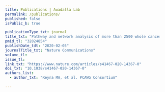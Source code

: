 ```yaml
---
title: Publications | Awadalla Lab
permalink: /publications/
published: false
isPublic_b: true

publicationType_txt: journal
title_txt: "Pathway and network analysis of more than 2500 whole cancer genomes."
pmid_tl: "32024854"
publishDate_tdt: "2020-02-05"
journalTitle_txt: "Nature Communications"
volume_tl: 
issue_tl:
link_txt: "https://www.nature.com/articles/s41467-020-14367-0"
doi_txt: "10.1038/s41467-020-14367-0"
authors_list: 
  - author_txt: "Reyna MA, et al. PCAWG Consortium"
 
---
```

